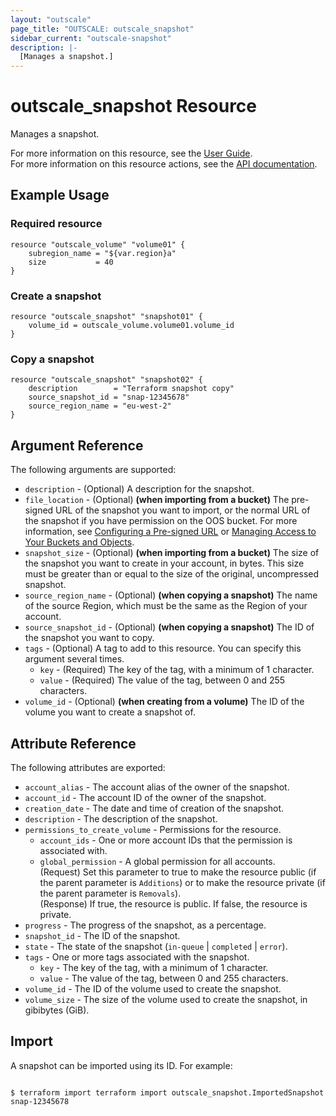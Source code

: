 ```yaml
---
layout: "outscale"
page_title: "OUTSCALE: outscale_snapshot"
sidebar_current: "outscale-snapshot"
description: |-
  [Manages a snapshot.]
---
```


# outscale_snapshot Resource

Manages a snapshot.

For more information on this resource, see the [User Guide](https://docs.outscale.com/en/userguide/About-Snapshots.html).  
For more information on this resource actions, see the [API documentation](https://docs.outscale.com/api#3ds-outscale-api-snapshot).

## Example Usage

### Required resource

```hcl
resource "outscale_volume" "volume01" {
	subregion_name = "${var.region}a"
	size           = 40
}
```

### Create a snapshot

```hcl
resource "outscale_snapshot" "snapshot01" {
	volume_id = outscale_volume.volume01.volume_id
}
```

### Copy a snapshot

```hcl
resource "outscale_snapshot" "snapshot02" {
	description        = "Terraform snapshot copy"
	source_snapshot_id = "snap-12345678"
	source_region_name = "eu-west-2"
}
```

## Argument Reference

The following arguments are supported:

* `description` - (Optional) A description for the snapshot.
* `file_location` - (Optional) **(when importing from a bucket)** The pre-signed URL of the snapshot you want to import, or the normal URL of the snapshot if you have permission on the OOS bucket. For more information, see [Configuring a Pre-signed URL](https://docs.outscale.com/en/userguide/Configuring-a-Pre-signed-URL.html) or [Managing Access to Your Buckets and Objects](https://docs.outscale.com/en/userguide/Managing-Access-to-Your-Buckets-and-Objects.html).
* `snapshot_size` - (Optional) **(when importing from a bucket)** The size of the snapshot you want to create in your account, in bytes. This size must be greater than or equal to the size of the original, uncompressed snapshot.
* `source_region_name` - (Optional) **(when copying a snapshot)** The name of the source Region, which must be the same as the Region of your account.
* `source_snapshot_id` - (Optional) **(when copying a snapshot)** The ID of the snapshot you want to copy.
* `tags` - (Optional) A tag to add to this resource. You can specify this argument several times.
    * `key` - (Required) The key of the tag, with a minimum of 1 character.
    * `value` - (Required) The value of the tag, between 0 and 255 characters.
* `volume_id` - (Optional) **(when creating from a volume)** The ID of the volume you want to create a snapshot of.

## Attribute Reference

The following attributes are exported:

* `account_alias` - The account alias of the owner of the snapshot.
* `account_id` - The account ID of the owner of the snapshot.
* `creation_date` - The date and time of creation of the snapshot.
* `description` - The description of the snapshot.
* `permissions_to_create_volume` - Permissions for the resource.
    * `account_ids` - One or more account IDs that the permission is associated with.
    * `global_permission` - A global permission for all accounts.<br />
(Request) Set this parameter to true to make the resource public (if the parent parameter is `Additions`) or to make the resource private (if the parent parameter is `Removals`).<br />
(Response) If true, the resource is public. If false, the resource is private.
* `progress` - The progress of the snapshot, as a percentage.
* `snapshot_id` - The ID of the snapshot.
* `state` - The state of the snapshot (`in-queue` \| `completed` \| `error`).
* `tags` - One or more tags associated with the snapshot.
    * `key` - The key of the tag, with a minimum of 1 character.
    * `value` - The value of the tag, between 0 and 255 characters.
* `volume_id` - The ID of the volume used to create the snapshot.
* `volume_size` - The size of the volume used to create the snapshot, in gibibytes (GiB).

## Import

A snapshot can be imported using its ID. For example:

```console

$ terraform import terraform import outscale_snapshot.ImportedSnapshot snap-12345678

```